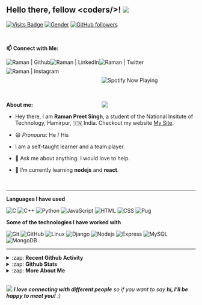 ## Hello there, fellow \<coders/>! <img src="https://raw.githubusercontent.com/MartinHeinz/MartinHeinz/master/wave.gif" width="30px">

<!-- Visitor badge -->

[![Visits Badge](https://badges.pufler.dev/visits/raman08/raman08)](https://badges.pufler.dev/visits/raman08/raman08)
[![Gender](https://img.shields.io/badge/gender-%F0%9F%A4%B5-lightgrey)][github] <!-- Gender Badge -->
[![GitHub followers](https://img.shields.io/github/followers/raman08?label=Followers&style=social)](https://github.com/raman08/?tab=follow) <!-- No. of followers -->

</br>

**📫 Connect with Me:**

<!-- Github  -->

[<img align="left" title="Github" alt="Raman | Github" height="24px" src="https://img.shields.io/badge/Github-282C34?logo=github&logoColor=ffffff" />][github]

<!-- Linkdin  -->

[<img align="left" title="Linkedin" alt="Raman | LinkedIn" height="24px" src="https://img.shields.io/badge/LinkedIn-0A66C2?logo=linkedin&logoColor=ffffff" />][linkedin]

<!-- Twitter -->

[<img align="left" title="Twitter" alt="Raman | Twitter" height="24px" src="https://img.shields.io/badge/Twitter-1DA1F2?logo=twitter&logoColor=ffffff" />][twitter]

<!-- Instagram -->

[<img align="left" title="Instagram" alt="Raman | Instagram" height="24px" src="https://img.shields.io/badge/Instagram-E4405F?logo=instagram&logoColor=ffffff" />][instagram]

</br>
</br>

<!-- **My Current Spotify Music** -->

[<img  align="right" width="250px" title="Spotify" src="https://github-spotify-player.vercel.app/api/spotify-playing" alt="Spotify Now Playing"  />][spotify]

</br>
</br>
</br>

<!-- Furry Cat -->

[<img align="Right" width="250px" src="https://octodex.github.com/images/hula_loop_octodex03.gif" />][github]

**About me:**

-   Hey there, I am **Raman Preet Singh**, a student of the National Insitute of Technology, Hamirpur, :india: India.
    Checkout my website [My Site].

-   😄 _Pronouns:_ He / His

-   I am a self-taught learner and a team player.

-   💬 Ask me about anything. I would love to help.

-   🌱 I’m currently learning **nodejs** and **react**.

</br>

---

**Languages I have used**

![C](https://img.shields.io/badge/C-000000?logo=C)
![C++](https://img.shields.io/badge/C++-000000?logo=C%2b%2b)
![Python](https://img.shields.io/badge/Python-000000?logo=python)
![JavaScript](https://img.shields.io/badge/JavaScript-000000?logo=javascript)
![HTML](https://img.shields.io/badge/HTML-000000?logo=HTML5)
![CSS](https://img.shields.io/badge/CSS-000000?logo=css3)
![Pug](https://img.shields.io/badge/Pug-000000?logo=pug)

**Some of the technologies I have worked with**

![Git](https://img.shields.io/badge/Git-000000?logo=git)
![GitHub](https://img.shields.io/badge/Github-000000?logo=github)
![Linux](https://img.shields.io/badge/Linux-000000?logo=linux)
![Django](https://img.shields.io/badge/Django-000000?logo=django)
![Nodejs](https://img.shields.io/badge/Nodejs-000000?logo=node.js)
![Express](https://img.shields.io/badge/Express-000000?logo=express)
![MySQL](https://img.shields.io/badge/MYSQL-000000?logo=mysql)
![MongoDB](https://img.shields.io/badge/MongoDB-000000?logo=mongodb)

---

<details>
  <summary>:zap: <b> Recent Github Activity </b></summary>

</br>

<!--START_SECTION:activity-->

1. 🎉 Merged PR [#1](https://github.com/raman08/dirtycow.github.io/pull/1) in [raman08/dirtycow.github.io](https://github.com/raman08/dirtycow.github.io)
2. 🎉 Merged PR [#1](https://github.com/raman08/Online-Retail-Store/pull/1) in [raman08/Online-Retail-Store](https://github.com/raman08/Online-Retail-Store)
3. 🎉 Merged PR [#2](https://github.com//CSEC-NITH/git-workshop/pull/2) in [CSEC-NITH/git-workshop](https://github.com//CSEC-NITH/git-workshop)
4. 💪 Opened PR [#2](https://github.com//CSEC-NITH/git-workshop/pull/2) in [CSEC-NITH/git-workshop](https://github.com//CSEC-NITH/git-workshop)
5. ❌ Closed PR [#1](https://github.com//CSEC-NITH/git-workshop/pull/1) in [CSEC-NITH/git-workshop](https://github.com//CSEC-NITH/git-workshop)
 <!--END_SECTION:activity-->

</br>

</details>

<details>
    <summary> :zap: <b>Github Stats</b> </summary>

</br>

<img align="center" alt="Raman08's Github Stats" src="https://github-readme-stats.raman08.vercel.app/api?username=raman08&&count_private=true&show_icons=true&hide_border=true&theme=tokyonight&show_owner=true" />

<img align="center" alt="Raman08's Top Language" src="https://github-readme-stats.raman08.vercel.app/api/top-langs/?username=raman08&layout=compact&theme=tokyonight" />

</br>
</br>

<p><img align="center" src="https://github-readme-streak-stats.herokuapp.com/?user=raman08&" alt="Raman Streaks" /></p>

</br>

</details>

<details>
    <summary> :zap: <b>More About Me</b> </summary>

</br>

<!--START_SECTION:waka-->
![Lines of code](https://img.shields.io/badge/From%20Hello%20World%20I%27ve%20Written-4.5%20million%20lines%20of%20code-blue)

**🐱 My Github Data** 

> 🏆 404 Contributions in the Year 2021
 > 
> 📦 264.6 kB Used in Github's Storage 
 > 
> 💼 Opted to Hire
 > 
> 📜 39 Public Repositories 
 > 
> 🔑 11 Private Repositories  
 > 
**I'm a Night 🦉** 

```text
🌞 Morning    9 commits      ░░░░░░░░░░░░░░░░░░░░░░░░░   1.53% 
🌆 Daytime    146 commits    ██████░░░░░░░░░░░░░░░░░░░   24.83% 
🌃 Evening    255 commits    ██████████░░░░░░░░░░░░░░░   43.37% 
🌙 Night      178 commits    ███████░░░░░░░░░░░░░░░░░░   30.27%

```


📊 **This Week I Spent My Time On** 

```text
💬 Programming Languages: 
JavaScript               13 hrs 48 mins      ██████████████████░░░░░░░   74.35% 
CSS                      1 hr 42 mins        ██░░░░░░░░░░░░░░░░░░░░░░░   9.21% 
reStructuredText         1 hr 40 mins        ██░░░░░░░░░░░░░░░░░░░░░░░   9.03% 
Markdown                 1 hr 6 mins         █░░░░░░░░░░░░░░░░░░░░░░░░   5.94% 
HTML                     6 mins              ░░░░░░░░░░░░░░░░░░░░░░░░░   0.61%

🐱‍💻 Projects: 
IITB_Intern              12 hrs 10 mins      ████████████████░░░░░░░░░   65.57% 
burger_builder           6 hrs 10 mins       ████████░░░░░░░░░░░░░░░░░   33.2% 
post_management          13 mins             ░░░░░░░░░░░░░░░░░░░░░░░░░   1.23%

💻 Operating System: 
Linux                    18 hrs 34 mins      █████████████████████████   100.0%

```

**I Mostly Code in JavaScript** 

```text
JavaScript               16 repos            ███████████░░░░░░░░░░░░░░   44.44% 
Python                   4 repos             ██░░░░░░░░░░░░░░░░░░░░░░░   11.11% 
CSS                      4 repos             ██░░░░░░░░░░░░░░░░░░░░░░░   11.11% 
HTML                     4 repos             ██░░░░░░░░░░░░░░░░░░░░░░░   11.11% 
Shell                    3 repos             ██░░░░░░░░░░░░░░░░░░░░░░░   8.33%

```


**Timeline**

![Chart not found](https://raw.githubusercontent.com/raman08/raman08/master/charts/bar_graph.png) 


 Last Updated on 23/07/2021
<!--END_SECTION:waka-->

</br>

</details>

</br>

<!-- End Point -->

<img src="https://media.giphy.com/media/LnQjpWaON8nhr21vNW/giphy.gif" width="60"> <em><b>I love connecting with different people</b> so if you want to say <b>hi, I'll be happy to meet you!</b> :)</em>

<!-- Alisses -->

[mail]: mailto:ramanpre0810@gmail.com
[twitter]: https://twitter.com/RamanPr24209812
[instagram]: https://www.instagram.com/ramanpreet_boss/
[linkedin]: https://www.linkedin.com/in/raman-preet-singh-314206195/
[github]: https://github.com/raman08
[hackerrank]: https://www.hackerrank.com/ramanpre0810
[geekforgeek]: https://auth.geeksforgeeks.org/user/raman08/practice/
[codeforces]: http://codeforces.com/profile/raman08
[codechef]: https://www.codechef.com/users/raman08
[coursera]: https://www.coursera.org/user/c80cda9e74687f96f4db052554459549
[spotify]: https://open.spotify.com/user/31pyxhfmqwp7vm36ospr2te7m2qu
[my site]: https://ramanpreet.vercel.app

</br>

<!---

**raman08/raman08** is a ✨ _special_ ✨ repository because its `README.md` (this file) appears on your GitHub profile.

Here are some ideas to get you started:

- 🔭 I’m currently working on ...
- 🌱 I’m currently learning ...
- 👯 I’m looking to collaborate on ...
- 🤔 I’m looking for help with ...
- 💬 Ask me about ...
- 📫 How to reach me: ...
- 😄 Pronouns: ...
- ⚡ Fun fact: ...

-->
